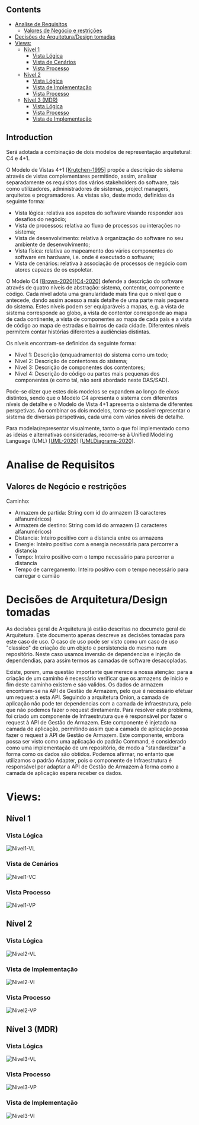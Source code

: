 ### 


## Contents
- [Analise de Requisitos](#analise-de-requisitos)
  - [Valores de Negócio e restrições](#valores-de-negócio-e-restrições)
- [Decisões de Arquitetura/Design tomadas](#decisões-de-arquiteturadesign-tomadas)
- [Views:](#views)
  - [Nível 1](#nível-1)
    - [Vista Lógica](#vista-lógica)
    - [Vista de Cenários](#vista-de-cenários)
    - [Vista Processo](#vista-processo)
  - [Nível 2](#nível-2)
    - [Vista Lógica](#vista-lógica-1)
    - [Vista de Implementação](#vista-de-implementação)
    - [Vista Processo](#vista-processo-1)
  - [Nível 3 (MDR)](#nível-3-mdr)
    - [Vista Lógica](#vista-lógica-2)
    - [Vista Processo](#vista-processo-2)
    - [Vista de Implementação](#vista-de-implementação-1)

## Introduction
Será adotada a combinação de dois modelos de representação arquitetural: C4 e 4+1.

O Modelo de Vistas 4+1 [[Krutchen-1995]](References.md#Kruchten-1995) propõe a descrição do sistema através de vistas complementares permitindo, assim, analisar separadamente os requisitos dos vários stakeholders do software, tais como utilizadores, administradores de sistemas, project managers, arquitetos e programadores. As vistas são, deste modo, definidas da seguinte forma:

- Vista lógica: relativa aos aspetos do software visando responder aos desafios do negócio;
- Vista de processos: relativa ao fluxo de processos ou interações no sistema;
- Vista de desenvolvimento: relativa à organização do software no seu ambiente de desenvolvimento;
- Vista física: relativa ao mapeamento dos vários componentes do software em hardware, i.e. onde é executado o software;
- Vista de cenários: relativa à associação de processos de negócio com atores capazes de os espoletar.

O Modelo C4 [[Brown-2020]](References.md#Brown-2020)[[C4-2020]](References.md#C4-2020) defende a descrição do software através de quatro níveis de abstração: sistema, contentor, componente e código. Cada nível adota uma granularidade mais fina que o nível que o antecede, dando assim acesso a mais detalhe de uma parte mais pequena do sistema. Estes níveis podem ser equiparáveis a mapas, e.g. a vista de sistema corresponde ao globo, a vista de contentor corresponde ao mapa de cada continente, a vista de componentes ao mapa de cada país e a vista de código ao mapa de estradas e bairros de cada cidade.
Diferentes níveis permitem contar histórias diferentes a audiências distintas.

Os níveis encontram-se definidos da seguinte forma:
- Nível 1: Descrição (enquadramento) do sistema como um todo;
- Nível 2: Descrição de contentores do sistema;
- Nível 3: Descrição de componentes dos contentores;
- Nível 4: Descrição do código ou partes mais pequenas dos componentes (e como tal, não será abordado neste DAS/SAD).

Pode-se dizer que estes dois modelos se expandem ao longo de eixos distintos, sendo que o Modelo C4 apresenta o sistema com diferentes níveis de detalhe e o Modelo de Vista 4+1 apresenta o sistema de diferentes perspetivas. Ao combinar os dois modelos, torna-se possível representar o sistema de diversas perspetivas, cada uma com vários níveis de detalhe.

Para modelar/representar visualmente, tanto o que foi implementado como as ideias e alternativas consideradas, recorre-se à Unified Modeling Language (UML) [[UML-2020]](References.md#UML-2020) [[UMLDiagrams-2020]](References.md#UMLDiagrams-2020).

# Analise de Requisitos
 ## Valores de Negócio e restrições
  Caminho:
  - Armazem de partida: String com id do armazem (3 caracteres alfanuméricos)
  - Armazem de destino: String com id do armazem (3 caracteres alfanuméricos)
  - Distancia: Inteiro positivo com a distancia entre os armazens
  - Energie: Inteiro positivo com a energia necessária para percorrer a distancia
  - Tempo: Inteiro positivo com o tempo necessário para percorrer a distancia
  - Tempo de carregamento: Inteiro positivo com o tempo necessário para carregar o camião

# Decisões de Arquitetura/Design tomadas
As decisões geral de Arquitetura já estão descritas no documeto geral de Arquitetura. Este documento apenas descreve as decisões tomadas para este caso de uso.
O caso de uso pode ser visto como um caso de uso "classico" de criação de um objeto e persistencia do mesmo num repositório. Neste caso usamos inversão de dependencias e injeção de dependendias, para assim termos as camadas de software desacopladas.

Existe, porem, uma questão importante que merece a nossa atenção: para a criação de um caminho é necessário verificar que os armazens de inicio e fim deste caminho existem e sáo validos. Os dados de armazem encontram-se na API de Gestão de Armazem, pelo que é necessário efetuar um request a esta API. Seguindo a arquitetura Onion, a camada de aplicação não pode ter dependencias com a camada de infraestrutura, pelo que não podemos fazer o request diretamente. Para resolver este problema, foi criado um componente de Infraestrutura que é responsável por fazer o request à API de Gestão de Armazem. Este componente é injetado na camada de aplicação, permitindo assim que a camada de aplicação possa fazer o request à API de Gestão de Armazem. Este componente, embora possa ser visto como uma aplicação do padrão Command, é considerado como uma implementação de um repositório, de modo a "standardizar" a forma como os dados são obtidos. Podemos afirmar, no entanto que utilizamos o padrão Adapter, pois o componente de Infraestrutura é responsável por adaptar a API de Gestão de Armazem à forma como a camada de aplicação espera receber os dados.

# Views:

## Nível 1
### Vista Lógica

![Nivel1-VL](N1_VL.svg)

### Vista de Cenários

![Nivel1-VC](N1_VC.svg)

### Vista Processo


![Nivel1-VP](N1_VP.svg)

## Nível 2
### Vista Lógica


![Nivel2-VL](N2_VL.svg)


### Vista de Implementação
![Nivel2-VI](N2_VI.svg)

### Vista Processo
![Nivel2-VP](N2_VP.svg)
 

## Nível 3 (MDR)

### Vista Lógica

![Nivel3-VL](N3_VL.svg)


### Vista Processo

![Nivel3-VP](N3_VP.svg)


### Vista de Implementação
![Nivel3-VI](N3_VI.svg)